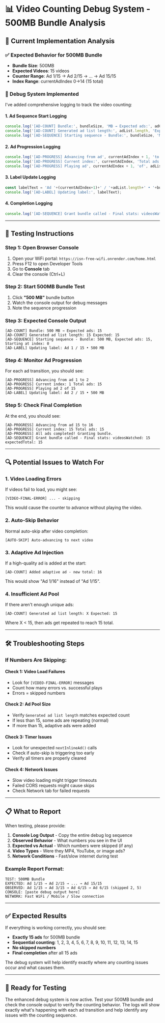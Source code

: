 # 📊 Video Counting Debug System - 500MB Bundle Analysis

## 🎯 **Current Implementation Analysis**

### ✅ **Expected Behavior for 500MB Bundle**
- **Bundle Size**: 500MB
- **Expected Videos**: 15 videos
- **Counter Range**: Ad 1/15 → Ad 2/15 → ... → Ad 15/15
- **Index Range**: currentAdIndex 0→14 (15 total)

### 🔧 **Debug System Implemented**

I've added comprehensive logging to track the video counting:

#### **1. Ad Sequence Start Logging**
```javascript
console.log('[AD-COUNT] Bundle:', bundleSize, 'MB → Expected ads:', adCount);
console.log('[AD-COUNT] Generated ad list length:', adList.length, 'Expected:', adCount);
console.log('[AD-SEQUENCE] Starting sequence - Bundle:', bundleSize, 'MB, Expected ads:', adList.length, 'Starting at index:', currentAdIndex);
```

#### **2. Ad Progression Logging**
```javascript
console.log('[AD-PROGRESS] Advancing from ad', currentAdIndex + 1, 'to', currentAdIndex + 2);
console.log('[AD-PROGRESS] Current index:', currentAdIndex, 'Total ads:', adList.length);
console.log('[AD-PROGRESS] Playing ad', currentAdIndex + 1, 'of', adList.length);
```

#### **3. Label Update Logging**
```javascript
const labelText = 'Ad '+(currentAdIndex+1)+' / '+adList.length+' • '+bundleSizeSelected+' MB';
console.log('[AD-LABEL] Updating label:', labelText);
```

#### **4. Completion Logging**
```javascript
console.log('[AD-SEQUENCE] Grant bundle called - Final stats: videosWatched:', currentAdIndex, 'expectedTotal:', adList.length);
```

---

## 🧪 **Testing Instructions**

### **Step 1: Open Browser Console**
1. Open your WiFi portal: `https://isn-free-wifi.onrender.com/home.html`
2. Press F12 to open Developer Tools
3. Go to **Console** tab
4. Clear the console (Ctrl+L)

### **Step 2: Start 500MB Bundle Test**
1. Click **"500 MB"** bundle button
2. Watch the console output for debug messages
3. Note the sequence progression

### **Step 3: Expected Console Output**
```
[AD-COUNT] Bundle: 500 MB → Expected ads: 15
[AD-COUNT] Generated ad list length: 15 Expected: 15
[AD-SEQUENCE] Starting sequence - Bundle: 500 MB, Expected ads: 15, Starting at index: 0
[AD-LABEL] Updating label: Ad 1 / 15 • 500 MB
```

### **Step 4: Monitor Ad Progression**
For each ad transition, you should see:
```
[AD-PROGRESS] Advancing from ad 1 to 2
[AD-PROGRESS] Current index: 1 Total ads: 15
[AD-PROGRESS] Playing ad 2 of 15
[AD-LABEL] Updating label: Ad 2 / 15 • 500 MB
```

### **Step 5: Check Final Completion**
At the end, you should see:
```
[AD-PROGRESS] Advancing from ad 15 to 16
[AD-PROGRESS] Current index: 15 Total ads: 15
[AD-PROGRESS] All ads completed! Granting bundle.
[AD-SEQUENCE] Grant bundle called - Final stats: videosWatched: 15 expectedTotal: 15
```

---

## 🔍 **Potential Issues to Watch For**

### **1. Video Loading Errors**
If videos fail to load, you might see:
```
[VIDEO-FINAL-ERROR] ... - skipping
```
This would cause the counter to advance without playing the video.

### **2. Auto-Skip Behavior**
Normal auto-skip after video completion:
```
[AUTO-SKIP] Auto-advancing to next video
```

### **3. Adaptive Ad Injection**
If a high-quality ad is added at the start:
```
[AD-COUNT] Added adaptive ad - new total: 16
```
This would show "Ad 1/16" instead of "Ad 1/15".

### **4. Insufficient Ad Pool**
If there aren't enough unique ads:
```
[AD-COUNT] Generated ad list length: X Expected: 15
```
Where X < 15, then ads get repeated to reach 15 total.

---

## 🛠 **Troubleshooting Steps**

### **If Numbers Are Skipping:**

#### **Check 1: Video Load Failures**
- Look for `[VIDEO-FINAL-ERROR]` messages
- Count how many errors vs. successful plays
- Errors = skipped numbers

#### **Check 2: Ad Pool Size**
- Verify `Generated ad list length` matches expected count
- If less than 15, some ads are repeating (normal)
- If more than 15, adaptive ads were added

#### **Check 3: Timer Issues**
- Look for unexpected `nextInlineAd()` calls
- Check if auto-skip is triggering too early
- Verify all timers are properly cleared

#### **Check 4: Network Issues**
- Slow video loading might trigger timeouts
- Failed CORS requests might cause skips
- Check Network tab for failed requests

---

## 📋 **What to Report**

When testing, please provide:

1. **Console Log Output** - Copy the entire debug log sequence
2. **Observed Behavior** - What numbers you see in the UI
3. **Expected vs Actual** - Which numbers were skipped (if any)
4. **Video Types** - Were they MP4, YouTube, or image ads?
5. **Network Conditions** - Fast/slow internet during test

### **Example Report Format:**
```
TEST: 500MB Bundle
EXPECTED: Ad 1/15 → Ad 2/15 → ... → Ad 15/15
OBSERVED: Ad 1/15 → Ad 3/15 → Ad 4/15 → Ad 6/15 (skipped 2, 5)
CONSOLE: [paste debug output here]
NETWORK: Fast WiFi / Mobile / Slow connection
```

---

## ✅ **Expected Results**

If everything is working correctly, you should see:
- **Exactly 15 ads** for 500MB bundle
- **Sequential counting**: 1, 2, 3, 4, 5, 6, 7, 8, 9, 10, 11, 12, 13, 14, 15
- **No skipped numbers**
- **Final completion** after all 15 ads

The debug system will help identify exactly where any counting issues occur and what causes them.

---

## 🎯 **Ready for Testing**

The enhanced debug system is now active. Test your 500MB bundle and check the console output to verify the counting behavior. The logs will show exactly what's happening with each ad transition and help identify any issues with the counting sequence.

